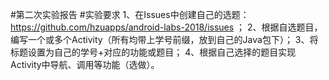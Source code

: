 #第二次实验报告
#实验要求
1、在Issues中创建自己的选题：https://github.com/hzuapps/android-labs-2018/issues ；
2、根据自选题目，编写一个或多个Activity（所有均带上学号前缀，放到自己的Java包下）；
3、将标题设置为自己的学号+对应的功能或题目；
4、根据自己选择的题目实现Activity中导航、调用等功能（选做）。
